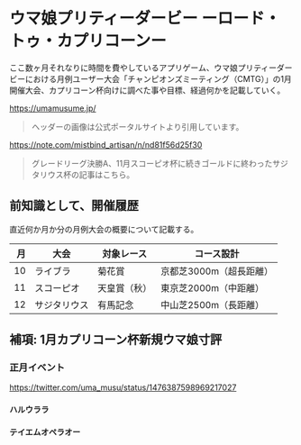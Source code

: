 # ウマ娘プリティーダービー ーロード・トゥ・カプリコーンー

ここ数ヶ月それなりに時間を費やしているアプリゲーム、ウマ娘プリティーダービーにおける月例ユーザー大会「チャンピオンズミーティング（CMTG）」の1月開催大会、カプリコーン杯向けに調べた事や目標、経過何かを記載していく。

<https://umamusume.jp/>

> ヘッダーの画像は公式ポータルサイトより引用しています。

<https://note.com/mistbind_artisan/n/nd81f56d25f30>

> グレードリーグ決勝A、11月スコーピオ杯に続きゴールドに終わったサジタリウス杯の記事はこちら。

## 前知識として、開催履歴

直近何か月か分の月例大会の概要について記載する。

|  月 | 大会         | 対象レース   | コース設計              |
| --: | ------------ | ------------ | ----------------------- |
|  10 | ライブラ     | 菊花賞       | 京都芝3000m（超長距離） |
|  11 | スコーピオ   | 天皇賞（秋） | 東京芝2000m（中距離）   |
|  12 | サジタリウス | 有馬記念     | 中山芝2500m（長距離）   |

## 補項: 1月カプリコーン杯新規ウマ娘寸評

### 正月イベント

<https://twitter.com/uma_musu/status/1476387598969217027>

#### ハルウララ

#### テイエムオペラオー

